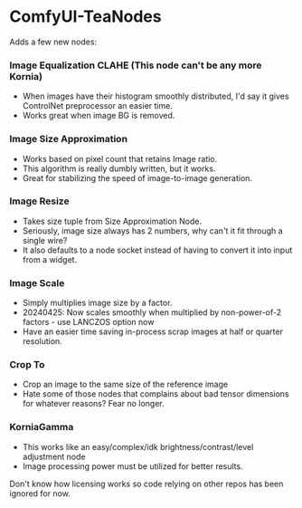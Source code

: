 # ComfyUI-TeaNodes

Adds a few new nodes:

### Image Equalization CLAHE (This node can't be any more Kornia)
*  When images have their histogram smoothly distributed, I'd say it gives ControlNet preprocessor an easier time.
*  Works great when image BG is removed.

### Image Size Approximation
*  Works based on pixel count that retains Image ratio.
*  This algorithm is really dumbly written, but it works.
*  Great for stabilizing the speed of image-to-image generation.

### Image Resize
*  Takes size tuple from Size Approximation Node.
*  Seriously, image size always has 2 numbers, why can't it fit through a single wire?
*  It also defaults to a node socket instead of having to convert it into input from a widget.

### Image Scale
*  Simply multiplies image size by a factor.
*  20240425: Now scales smoothly when multiplied by non-power-of-2 factors - use LANCZOS option now
*  Have an easier time saving in-process scrap images at half or quarter resolution.

### Crop To
*  Crop an image to the same size of the reference image
*  Hate some of those nodes that complains about bad tensor dimensions for whatever reasons? Fear no longer.

### KorniaGamma
*  This works like an easy/complex/idk brightness/contrast/level adjustment node
*  Image processing power must be utilized for better results.

Don't know how licensing works so code relying on other repos has been ignored for now.
